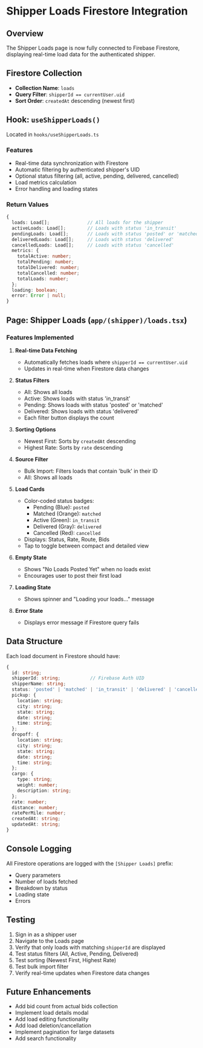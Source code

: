 # Shipper Loads Firestore Integration

## Overview
The Shipper Loads page is now fully connected to Firebase Firestore, displaying real-time load data for the authenticated shipper.

## Firestore Collection
- **Collection Name**: `loads`
- **Query Filter**: `shipperId == currentUser.uid`
- **Sort Order**: `createdAt` descending (newest first)

## Hook: `useShipperLoads()`
Located in `hooks/useShipperLoads.ts`

### Features
- Real-time data synchronization with Firestore
- Automatic filtering by authenticated shipper's UID
- Optional status filtering (all, active, pending, delivered, cancelled)
- Load metrics calculation
- Error handling and loading states

### Return Values
```typescript
{
  loads: Load[];              // All loads for the shipper
  activeLoads: Load[];        // Loads with status 'in_transit'
  pendingLoads: Load[];       // Loads with status 'posted' or 'matched'
  deliveredLoads: Load[];     // Loads with status 'delivered'
  cancelledLoads: Load[];     // Loads with status 'cancelled'
  metrics: {
    totalActive: number;
    totalPending: number;
    totalDelivered: number;
    totalCancelled: number;
    totalLoads: number;
  };
  loading: boolean;
  error: Error | null;
}
```

## Page: Shipper Loads (`app/(shipper)/loads.tsx`)

### Features Implemented
1. **Real-time Data Fetching**
   - Automatically fetches loads where `shipperId == currentUser.uid`
   - Updates in real-time when Firestore data changes

2. **Status Filters**
   - All: Shows all loads
   - Active: Shows loads with status 'in_transit'
   - Pending: Shows loads with status 'posted' or 'matched'
   - Delivered: Shows loads with status 'delivered'
   - Each filter button displays the count

3. **Sorting Options**
   - Newest First: Sorts by `createdAt` descending
   - Highest Rate: Sorts by `rate` descending

4. **Source Filter**
   - Bulk Import: Filters loads that contain 'bulk' in their ID
   - All: Shows all loads

5. **Load Cards**
   - Color-coded status badges:
     - Pending (Blue): `posted`
     - Matched (Orange): `matched`
     - Active (Green): `in_transit`
     - Delivered (Gray): `delivered`
     - Cancelled (Red): `cancelled`
   - Displays: Status, Rate, Route, Bids
   - Tap to toggle between compact and detailed view

6. **Empty State**
   - Shows "No Loads Posted Yet" when no loads exist
   - Encourages user to post their first load

7. **Loading State**
   - Shows spinner and "Loading your loads..." message

8. **Error State**
   - Displays error message if Firestore query fails

## Data Structure
Each load document in Firestore should have:
```typescript
{
  id: string;
  shipperId: string;           // Firebase Auth UID
  shipperName: string;
  status: 'posted' | 'matched' | 'in_transit' | 'delivered' | 'cancelled';
  pickup: {
    location: string;
    city: string;
    state: string;
    date: string;
    time: string;
  };
  dropoff: {
    location: string;
    city: string;
    state: string;
    date: string;
    time: string;
  };
  cargo: {
    type: string;
    weight: number;
    description: string;
  };
  rate: number;
  distance: number;
  ratePerMile: number;
  createdAt: string;
  updatedAt: string;
}
```

## Console Logging
All Firestore operations are logged with the `[Shipper Loads]` prefix:
- Query parameters
- Number of loads fetched
- Breakdown by status
- Loading state
- Errors

## Testing
1. Sign in as a shipper user
2. Navigate to the Loads page
3. Verify that only loads with matching `shipperId` are displayed
4. Test status filters (All, Active, Pending, Delivered)
5. Test sorting (Newest First, Highest Rate)
6. Test bulk import filter
7. Verify real-time updates when Firestore data changes

## Future Enhancements
- Add bid count from actual bids collection
- Implement load details modal
- Add load editing functionality
- Add load deletion/cancellation
- Implement pagination for large datasets
- Add search functionality
